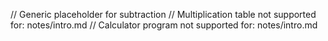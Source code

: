 // Generic placeholder for subtraction
// Multiplication table not supported for: notes/intro.md
// Calculator program not supported for: notes/intro.md
